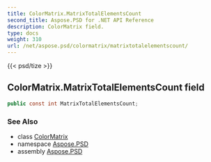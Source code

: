 ```yaml
---
title: ColorMatrix.MatrixTotalElementsCount
second_title: Aspose.PSD for .NET API Reference
description: ColorMatrix field. 
type: docs
weight: 310
url: /net/aspose.psd/colormatrix/matrixtotalelementscount/
---
```

{{< psd/tize >}}
## ColorMatrix.MatrixTotalElementsCount field

```csharp
public const int MatrixTotalElementsCount;
```

### See Also

* class [ColorMatrix](../)
* namespace [Aspose.PSD](../../colormatrix/)
* assembly [Aspose.PSD](../../../)


